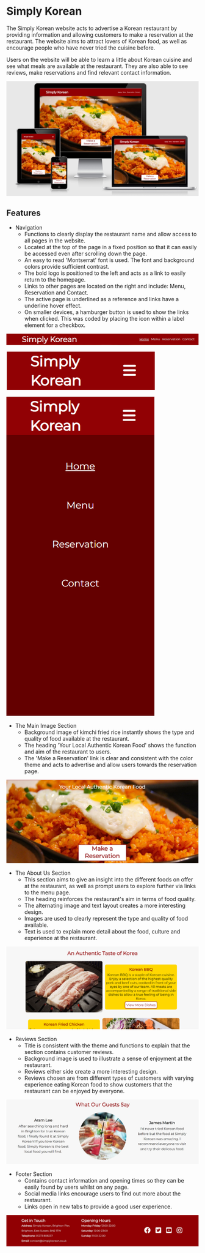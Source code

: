 # Simply Korean
The Simply Korean website acts to advertise a Korean restaurant by providing information and allowing customers to make a reservation at the restaurant. The website aims to attract lovers of Korean food, as well as encourage people who have never tried the cuisine before. 

Users on the website will be able to learn a little about Korean cuisine and see what meals are available at the restaurant. They are also able to see reviews, make reservations and find relevant contact information.

![Responsive view](/assets/images/responsive.jpg)

## Features
- Navigation
  - Functions to clearly display the restaurant name and allow access to all pages in the website.
  - Located at the top of the page in a fixed position so that it can easily be accessed even after scrolling down the page.
  - An easy to read 'Montserrat' font is used. The font and background colors provide sufficient contrast.
  - The bold logo is positioned to the left and acts as a link to easily return to the homepage.
  - Links to other pages are located on the right and include: Menu, Reservation and Contact.
  - The active page is underlined as a reference and links have a underline hover effect.
  - On smaller devices, a hamburger button is used to show the links when clicked. This was coded by placing the icon within a label element for a checkbox.

![Navigation Bar](/assets/images/navigation.jpg)

![Responsive Nav Bar](/assets/images/responsive-navigation.png)

![Responsive Nav Bar Clicked](/assets/images/responsive-nav-clicked.png)

- The Main Image Section
    - Background image of kimchi fried rice instantly shows the type and quality of food available at the restaurant.
    - The heading 'Your Local Authentic Korean Food' shows the function and aim of the restaurant to users.
    - The 'Make a Reservation' link is clear and consistent with the color theme and acts to advertise and allow users towards the reservation page.

![Main Image Section](/assets/images/main-section.jpg)

- The About Us Section
    - This section aims to give an insight into the different foods on offer at the restaurant, as well as prompt users to explore further via links to the menu page.
    - The heading reinforces the restaurant's aim in terms of food quality.
    - The alternating image and text layout creates a more interesting design.
    - Images are used to clearly represent the type and quality of food available.
    - Text is used to explain more detail about the food, culture and experience at the restaurant.

![Abous Us Section](/assets/images/about-section.png)

- Reviews Section
    - Title is consistent with the theme and functions to explain that the section contains customer reviews.
    - Background image is used to illustrate a sense of enjoyment at the restaurant.
    - Reviews either side create a more interesting design.
    - Reviews chosen are from different types of customers with varying experience eating Korean food to show customers that the restaurant can be enjoyed by everyone.

![Reviews Section](/assets/images/review-section.jpg)

- Footer Section
    - Contains contact information and opening times so they can be easily found by users whilst on any page.
    - Social media links encourage users to find out more about the restaurant.
    - Links open in new tabs to provide a good user experience.

![Footer Section](/assets/images/footer.jpg)



